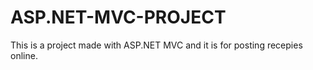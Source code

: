 # ASP.NET-MVC-PROJECT
This is a project made with ASP.NET MVC and it is for posting recepies online.
